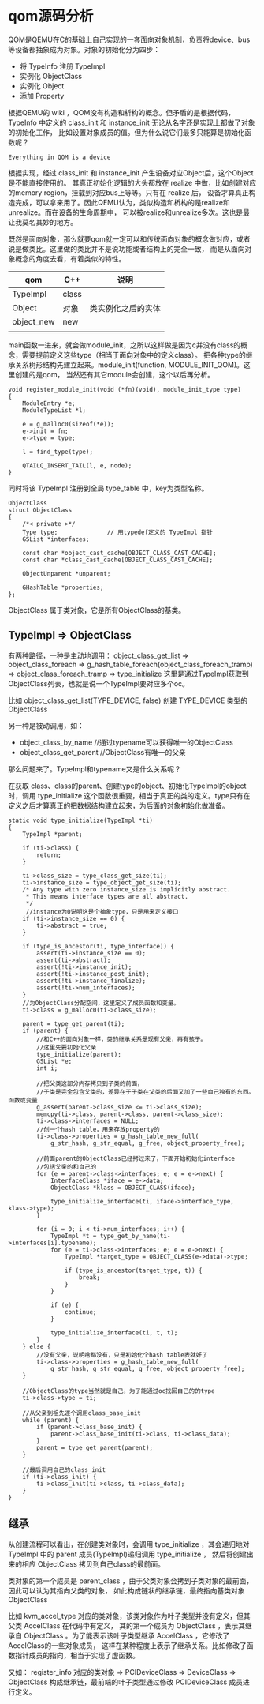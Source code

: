 # qom源码分析

QOM是QEMU在C的基础上自己实现的一套面向对象机制，负责将device、bus等设备都抽象成为对象。对象的初始化分为四步：

- 将 TypeInfo 注册 TypeImpl
- 实例化 ObjectClass
- 实例化 Object
- 添加 Property

根据QEMU的 wiki ，QOM没有构造和析构的概念。但矛盾的是根据代码， 
TypeInfo 中定义的 class_init 和 instance_init 无论从名字还是实现上都做了对象的初始化工作，
比如设置对象成员的值。但为什么说它们最多只能算是初始化函数呢？

	Everything in QOM is a device

根据实现，经过 class_init 和 instance_init 产生设备对应Object后，这个Object是不能直接使用的。
其真正初始化逻辑的大头都放在 realize 中做，比如创建对应的memory region，挂载到对应bus上等等。只有在 realize 后，
设备才算真正构造完成，可以拿来用了。因此QEMU认为，类似构造和析构的是realize和unrealize。而在设备的生命周期中，
可以被realize和unrealize多次。这也是最让我莫名其妙的地方。

既然是面向对象，那么就要qom就一定可以和传统面向对象的概念做对应，或者说是做类比。这里做的类比并不是说功能或者结构上的完全一致，
而是从面向对象概念的角度去看，有着类似的特性。

|  qom      |    C++    |   说明     |
| --------- | --------- | ---------- |
| TypeImpl  |    class  |            |
|    Object |    对象   |  类实例化之后的实体  |
| object_new |    new    |             |
|     |         |             |


main函数一进来，就会做module_init，之所以这样做是因为c并没有class的概念，需要提前定义这些type（相当于面向对象中的定义class）。
把各种type的继承关系树形结构先建立起来。module_init(function, MODULE_INIT_QOM)。这里创建的是qom，
当然还有其它module会创建，这个以后再分析。

	void register_module_init(void (*fn)(void), module_init_type type)
	{
		ModuleEntry *e;
		ModuleTypeList *l;

		e = g_malloc0(sizeof(*e));
		e->init = fn;
		e->type = type;

		l = find_type(type);

		QTAILQ_INSERT_TAIL(l, e, node);
	}
	
同时将该 TypeImpl 注册到全局 type_table 中，key为类型名称。


	ObjectClass
	struct ObjectClass
	{
		/*< private >*/
		Type type;              // 用typedef定义的 TypeImpl 指针
		GSList *interfaces;

		const char *object_cast_cache[OBJECT_CLASS_CAST_CACHE];
		const char *class_cast_cache[OBJECT_CLASS_CAST_CACHE];

		ObjectUnparent *unparent;

		GHashTable *properties;
	};
	
ObjectClass 属于类对象，它是所有ObjectClass的基类。

## TypeImpl => ObjectClass

有两种路径，一种是主动地调用： 
object_class_get_list => object_class_foreach => g_hash_table_foreach(object_class_foreach_tramp) => object_class_foreach_tramp => type_initialize
这里是通过TypeImpl获取到ObjectClass列表，也就是说一个TypeImpl要对应多个oc。

比如 object_class_get_list(TYPE_DEVICE, false) 创建 TYPE_DEVICE 类型的 ObjectClass

另一种是被动调用，如：

- object_class_by_name  //通过typename可以获得唯一的ObjectClass
- object_class_get_parent  //ObjectClass有唯一的父亲

那么问题来了。TypeImpl和typename又是什么关系呢？

在获取 class、class的parent、创建type的object、初始化TypeImpl的object时，调用 type_initialize
这个函数很重要，相当于真正的类的定义。type只有在定义之后才算真正的把数据结构建立起来，为后面的对象初始化做准备。

	static void type_initialize(TypeImpl *ti)
	{
		TypeImpl *parent;

		if (ti->class) {
			return;
		}

		ti->class_size = type_class_get_size(ti);
		ti->instance_size = type_object_get_size(ti);
		/* Any type with zero instance_size is implicitly abstract.
		 * This means interface types are all abstract.
		 */
		 //instance为0说明这是个抽象type，只是用来定义接口
		if (ti->instance_size == 0) {
			ti->abstract = true;
		}

		if (type_is_ancestor(ti, type_interface)) {
			assert(ti->instance_size == 0);
			assert(ti->abstract);
			assert(!ti->instance_init);
			assert(!ti->instance_post_init);
			assert(!ti->instance_finalize);
			assert(!ti->num_interfaces);
		}
		//为ObjectClass分配空间，这里定义了成员函数和变量。
		ti->class = g_malloc0(ti->class_size);

		parent = type_get_parent(ti);
		if (parent) {
			//和C++的面向对象一样，类的继承关系是现有父亲，再有孩子。
			//这里先要初始化父亲
			type_initialize(parent);
			GSList *e;
			int i;

			//把父类这部分内存拷贝到子类的前面，
			//子类是完全包含父类的，差异在于子类在父类的后面又加了一些自己独有的东西。函数或变量
			g_assert(parent->class_size <= ti->class_size);
			memcpy(ti->class, parent->class, parent->class_size);
			ti->class->interfaces = NULL;
			//创一个hash table，用来存放property的
			ti->class->properties = g_hash_table_new_full(
				g_str_hash, g_str_equal, g_free, object_property_free);

			//前面parent的ObjectClass已经拷过来了，下面开始初始化interface
			//包括父亲的和自己的
			for (e = parent->class->interfaces; e; e = e->next) {
				InterfaceClass *iface = e->data;
				ObjectClass *klass = OBJECT_CLASS(iface);

				type_initialize_interface(ti, iface->interface_type, klass->type);
			}

			for (i = 0; i < ti->num_interfaces; i++) {
				TypeImpl *t = type_get_by_name(ti->interfaces[i].typename);
				for (e = ti->class->interfaces; e; e = e->next) {
					TypeImpl *target_type = OBJECT_CLASS(e->data)->type;

					if (type_is_ancestor(target_type, t)) {
						break;
					}
				}

				if (e) {
					continue;
				}

				type_initialize_interface(ti, t, t);
			}
		} else {
			//没有父亲，说明啥都没有，只是初始化个hash table表就好了
			ti->class->properties = g_hash_table_new_full(
				g_str_hash, g_str_equal, g_free, object_property_free);
		}

		//ObjectClass的type当然就是自己，为了能通过oc找回自己的的type
		ti->class->type = ti;

		//从父亲到祖先逐个调用class_base_init
		while (parent) {
			if (parent->class_base_init) {
				parent->class_base_init(ti->class, ti->class_data);
			}
			parent = type_get_parent(parent);
		}

		//最后调用自己的class_init
		if (ti->class_init) {
			ti->class_init(ti->class, ti->class_data);
		}
	}


## 继承

从创建流程可以看出，在创建类对象时，会调用 type_initialize ，其会递归地对 TypeImpl 中的 parent 成员(TypeImpl)递归调用 type_initialize ，
然后将创建出来的相应 ObjectClass 拷贝到自己class的最前面。

类对象的第一个成员是 parent_class ，由于父类对象会拷到子类对象的最前面，因此可以认为其指向父类的对象，
如此构成链状的继承链，最终指向基类对象 ObjectClass

比如 kvm_accel_type 对应的类对象，该类对象作为叶子类型并没有定义，但其父类 AccelClass 在代码中有定义，
其的第一个成员为 ObjectClass ，表示其继承自 ObjectClass 。为了能表示该叶子类型继承 AccelClass ，它修改了 AccelClass的一些对象成员，
这样在某种程度上表示了继承关系。比如修改了函数指针成员的指向，相当于实现了虚函数。

又如： register_info 对应的类对象 => PCIDeviceClass => DeviceClass => ObjectClass 构成继承链，最前端的叶子类型通过修改 PCIDeviceClass 成员进行定义。
